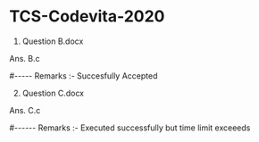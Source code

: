 # TCS-Codevita-2020

1. Question B.docx

Ans. B.c

#-----  Remarks :- Succesfully Accepted

2. Question C.docx

Ans. C.c

#------ Remarks :- Executed successfully but time limit exceeeds
